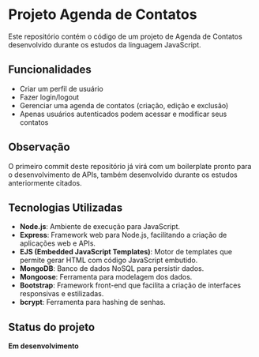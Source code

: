 # Projeto Agenda de Contatos

Este repositório contém o código de um projeto de Agenda de Contatos desenvolvido durante os estudos da linguagem JavaScript.

## Funcionalidades

- Criar um perfil de usuário  
- Fazer login/logout  
- Gerenciar uma agenda de contatos (criação, edição e exclusão)  
- Apenas usuários autenticados podem acessar e modificar seus contatos  

## Observação

O primeiro commit deste repositório já virá com um boilerplate pronto para o desenvolvimento de APIs, também desenvolvido durante os estudos anteriormente citados.

## Tecnologias Utilizadas

- **Node.js**: Ambiente de execução para JavaScript.
- **Express**: Framework web para Node.js, facilitando a criação de aplicações web e APIs.
- **EJS (Embedded JavaScript Templates)**: Motor de templates que permite gerar HTML com código JavaScript embutido.
- **MongoDB**: Banco de dados NoSQL para persistir dados.
- **Mongoose**: Ferramenta para modelagem dos dados.
- **Bootstrap**: Framework front-end que facilita a criação de interfaces responsivas e estilizadas.
- **bcrypt**: Ferramenta para hashing de senhas.

## Status do projeto

**Em desenvolvimento**